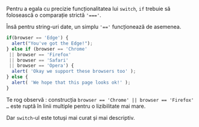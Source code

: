 Pentru a egala cu precizie funcționalitatea lui `switch`, `if` trebuie să folosească o comparație strictă `'==='`.

Însă pentru string-uri date, un simplu `'=='` funcționează de asemenea.

```js no-beautify
if(browser == 'Edge') {
  alert("You've got the Edge!");
} else if (browser == 'Chrome'
 || browser == 'Firefox'
 || browser == 'Safari'
 || browser == 'Opera') {
  alert( 'Okay we support these browsers too' );
} else {
  alert( 'We hope that this page looks ok!' );
}
```

Te rog observă : construcția `browser == 'Chrome' || browser == 'Firefox' …` este ruptă în linii multiple pentru o lizibilitate mai mare.

Dar `switch`-ul este totuși mai curat și mai descriptiv.